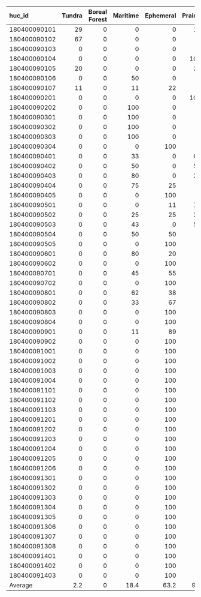 | huc_id       |   Tundra |   Boreal Forest |   Maritime |   Ephemeral |   Prairie |   Montane Forest |   Ice |   Ocean | Predominant_Snow   |
|:-------------|---------:|----------------:|-----------:|------------:|----------:|-----------------:|------:|--------:|:-------------------|
| 180400090101 |     29   |               0 |        0   |         0   |      14   |             57   |     0 |       0 | Montane Forest     |
| 180400090102 |     67   |               0 |        0   |         0   |       0   |             33   |     0 |       0 | Tundra             |
| 180400090103 |      0   |               0 |        0   |         0   |       0   |            100   |     0 |       0 | Montane Forest     |
| 180400090104 |      0   |               0 |        0   |         0   |     100   |              0   |     0 |       0 | Prairie            |
| 180400090105 |     20   |               0 |        0   |         0   |      20   |             60   |     0 |       0 | Montane Forest     |
| 180400090106 |      0   |               0 |       50   |         0   |       0   |             50   |     0 |       0 | Maritime           |
| 180400090107 |     11   |               0 |       11   |        22   |       0   |             56   |     0 |       0 | Montane Forest     |
| 180400090201 |      0   |               0 |        0   |         0   |     100   |              0   |     0 |       0 | Prairie            |
| 180400090202 |      0   |               0 |      100   |         0   |       0   |              0   |     0 |       0 | Maritime           |
| 180400090301 |      0   |               0 |      100   |         0   |       0   |              0   |     0 |       0 | Maritime           |
| 180400090302 |      0   |               0 |      100   |         0   |       0   |              0   |     0 |       0 | Maritime           |
| 180400090303 |      0   |               0 |      100   |         0   |       0   |              0   |     0 |       0 | Maritime           |
| 180400090304 |      0   |               0 |        0   |       100   |       0   |              0   |     0 |       0 | Ephemeral          |
| 180400090401 |      0   |               0 |       33   |         0   |      67   |              0   |     0 |       0 | Prairie            |
| 180400090402 |      0   |               0 |       50   |         0   |      50   |              0   |     0 |       0 | Maritime           |
| 180400090403 |      0   |               0 |       80   |         0   |      20   |              0   |     0 |       0 | Maritime           |
| 180400090404 |      0   |               0 |       75   |        25   |       0   |              0   |     0 |       0 | Maritime           |
| 180400090405 |      0   |               0 |        0   |       100   |       0   |              0   |     0 |       0 | Ephemeral          |
| 180400090501 |      0   |               0 |        0   |        11   |      78   |             11   |     0 |       0 | Prairie            |
| 180400090502 |      0   |               0 |       25   |        25   |      25   |             25   |     0 |       0 | Maritime           |
| 180400090503 |      0   |               0 |       43   |         0   |      57   |              0   |     0 |       0 | Prairie            |
| 180400090504 |      0   |               0 |       50   |        50   |       0   |              0   |     0 |       0 | Maritime           |
| 180400090505 |      0   |               0 |        0   |       100   |       0   |              0   |     0 |       0 | Ephemeral          |
| 180400090601 |      0   |               0 |       80   |        20   |       0   |              0   |     0 |       0 | Maritime           |
| 180400090602 |      0   |               0 |        0   |       100   |       0   |              0   |     0 |       0 | Ephemeral          |
| 180400090701 |      0   |               0 |       45   |        55   |       0   |              0   |     0 |       0 | Ephemeral          |
| 180400090702 |      0   |               0 |        0   |       100   |       0   |              0   |     0 |       0 | Ephemeral          |
| 180400090801 |      0   |               0 |       62   |        38   |       0   |              0   |     0 |       0 | Maritime           |
| 180400090802 |      0   |               0 |       33   |        67   |       0   |              0   |     0 |       0 | Ephemeral          |
| 180400090803 |      0   |               0 |        0   |       100   |       0   |              0   |     0 |       0 | Ephemeral          |
| 180400090804 |      0   |               0 |        0   |       100   |       0   |              0   |     0 |       0 | Ephemeral          |
| 180400090901 |      0   |               0 |       11   |        89   |       0   |              0   |     0 |       0 | Ephemeral          |
| 180400090902 |      0   |               0 |        0   |       100   |       0   |              0   |     0 |       0 | Ephemeral          |
| 180400091001 |      0   |               0 |        0   |       100   |       0   |              0   |     0 |       0 | Ephemeral          |
| 180400091002 |      0   |               0 |        0   |       100   |       0   |              0   |     0 |       0 | Ephemeral          |
| 180400091003 |      0   |               0 |        0   |       100   |       0   |              0   |     0 |       0 | Ephemeral          |
| 180400091004 |      0   |               0 |        0   |       100   |       0   |              0   |     0 |       0 | Ephemeral          |
| 180400091101 |      0   |               0 |        0   |       100   |       0   |              0   |     0 |       0 | Ephemeral          |
| 180400091102 |      0   |               0 |        0   |       100   |       0   |              0   |     0 |       0 | Ephemeral          |
| 180400091103 |      0   |               0 |        0   |       100   |       0   |              0   |     0 |       0 | Ephemeral          |
| 180400091201 |      0   |               0 |        0   |       100   |       0   |              0   |     0 |       0 | Ephemeral          |
| 180400091202 |      0   |               0 |        0   |       100   |       0   |              0   |     0 |       0 | Ephemeral          |
| 180400091203 |      0   |               0 |        0   |       100   |       0   |              0   |     0 |       0 | Ephemeral          |
| 180400091204 |      0   |               0 |        0   |       100   |       0   |              0   |     0 |       0 | Ephemeral          |
| 180400091205 |      0   |               0 |        0   |       100   |       0   |              0   |     0 |       0 | Ephemeral          |
| 180400091206 |      0   |               0 |        0   |       100   |       0   |              0   |     0 |       0 | Ephemeral          |
| 180400091301 |      0   |               0 |        0   |       100   |       0   |              0   |     0 |       0 | Ephemeral          |
| 180400091302 |      0   |               0 |        0   |       100   |       0   |              0   |     0 |       0 | Ephemeral          |
| 180400091303 |      0   |               0 |        0   |       100   |       0   |              0   |     0 |       0 | Ephemeral          |
| 180400091304 |      0   |               0 |        0   |       100   |       0   |              0   |     0 |       0 | Ephemeral          |
| 180400091305 |      0   |               0 |        0   |       100   |       0   |              0   |     0 |       0 | Ephemeral          |
| 180400091306 |      0   |               0 |        0   |       100   |       0   |              0   |     0 |       0 | Ephemeral          |
| 180400091307 |      0   |               0 |        0   |       100   |       0   |              0   |     0 |       0 | Ephemeral          |
| 180400091308 |      0   |               0 |        0   |       100   |       0   |              0   |     0 |       0 | Ephemeral          |
| 180400091401 |      0   |               0 |        0   |       100   |       0   |              0   |     0 |       0 | Ephemeral          |
| 180400091402 |      0   |               0 |        0   |       100   |       0   |              0   |     0 |       0 | Ephemeral          |
| 180400091403 |      0   |               0 |        0   |       100   |       0   |              0   |     0 |       0 | Ephemeral          |
| Average      |      2.2 |               0 |       18.4 |        63.2 |       9.3 |              6.9 |     0 |       0 | Ephemeral          |
